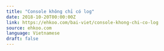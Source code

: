```yaml
---
title: "Console không chỉ có log"
date: 2018-10-20T00:00:00Z
link: https://ehkoo.com/bai-viet/console-khong-chi-co-log
source: ehkoo.com
language: Vietnamese
draft: false
---
```

